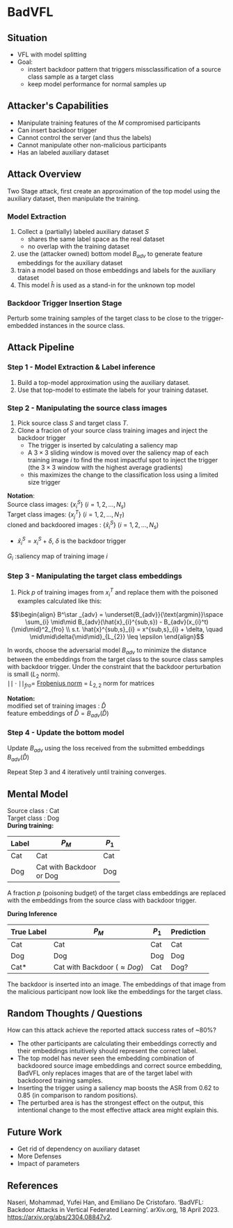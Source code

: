 # BadVFL

## Situation
- VFL with model splitting
- Goal:
  - instert backdoor pattern that triggers missclassification of a source class sample as a target class
  - keep model performance for normal samples up

## Attacker's Capabilities
- Manipulate training features of the $M$ compromised participants
- Can insert backdoor trigger
- Cannot control the server (and thus the labels)
- Cannot manipulate other non-malicious participants
- Has an labeled auxiliary dataset


## Attack Overview
Two Stage attack, first create an approximation of the top model using the auxiliary dataset, then manipulate the training.

###  Model Extraction
1. Collect a (partially) labeled auxiliary dataset $S$
   - shares the same label space as the real dataset
   - no overlap with the training dataset
2. use the (attacker owned) bottom model $B_{adv}$ to generate feature embeddings for the auxiliary dataset
3. train a model based on those embeddings and labels for the auxiliary dataset
4. This model $\hat h$ is used as a stand-in for the unknown top model

### Backdoor Trigger Insertion Stage

Perturb some training samples of the target class to be close to the trigger-embedded instances in the source class.

## Attack Pipeline

### Step 1 - Model Extraction & Label inference
1. Build a top-model approximation using the auxiliary dataset.
2. Use that top-model to estimate the labels for your training dataset.
### Step 2 - Manipulating the source class images
1. Pick source class $S$ and target class $T$.
2. Clone a fracion of your source class training images and inject the backdoor trigger
   - The trigger is inserted by calculating a saliency map
   - A $3\times3$ sliding window is moved over the saliency map of each training image $i$ to find the most impactful spot to inject the trigger (the $3\times3$ window with the highest average gradients)
   - this maximizes the change to the classification loss using a limited size trigger


**Notation**:  
Source class images: $\lbrace x_{i}^S \rbrace$ $(i=1,2,\dots,N_{s})$  
Target class images: $\lbrace x_{j}^T \rbrace$ $(i=1,2,\dots,N_{T})$  
cloned and backdoored images : $\lbrace \hat{x}^S_{i} \rbrace$ $(i=1,2,\dots,N_{s})$  
- $\hat{x}^S_{i} = x^S_{i} + \delta$, $\delta$ is the backdoor trigger  

$G_i$ :saliency map of training image $i$
### Step 3 - Manipulating the target class embeddings
1. Pick $p%$ of training images from $x_i^T$ and replace them with the poisoned examples calculated like this:
```math
\begin{align}
B^\star _{adv} = \underset{B_{adv}}{\text{argmin}}\space \sum_{i} \mid\mid B_{adv}(\hat{x}_{i}^{sub,s}) - B_{adv}(x_{i}^t){\mid\mid}^2_{fro} \\
s.t. \hat{x}^{sub,s}_{i} = x^{sub,s}_{i} + \delta, \quad \mid\mid\delta{\mid\mid}_{L_{2}} \leq \epsilon
\end{align}
```

In words, choose the adversarial model $B_{adv}$ to minimize the distance between the embeddings from the target class to the source class samples with backdoor trigger. Under the constraint that the backdoor perturbation is small ($L_{2}$ norm).  
${\mid\mid} \cdot{\mid\mid}_{fro}=$ [Frobenius norm](https://en.wikipedia.org/wiki/Matrix_norm#Frobenius_norm) = $L_{2,2}$ norm for matrices

**Notation:**  
modified set of training images : $\hat D$  
feature embeddings of $\hat D = B_{adv}(\hat D)$ 
### Step 4 - Update the bottom model
Update $B_{adv}$ using the loss received from the submitted embeddings $B_{adv}(\hat D)$

Repeat Step 3 and 4 iteratively until training converges.


## Mental Model
Source class : Cat  
Target class : Dog  
**During training:**

| Label | $P_M$                       | $P_{1}$ |
| ----- | --------------------------- | ------- |
| Cat   | Cat                         | Cat     |
| Dog   | Cat with Backdoor<br>or Dog | Dog     |

A fraction $p$ (poisoning budget) of the target class embeddings are replaced with the embeddings from the source class with backdoor trigger.

**During Inference**

| True Label | $P_M$                             | $P_1$ | Prediction |
| ---------- | --------------------------------- | ----- | ---------- |
| Cat        | Cat                               | Cat   | Cat        |
| Dog        | Dog                               | Dog   | Dog        |
| Cat*       | Cat with Backdoor ($\approx Dog$) | Cat   | Dog?          |

The backdoor is inserted into an image. The embeddings of that image from the malicious participant now look like the embeddings for the target class.
## Random Thoughts / Questions

How can this attack achieve the reported attack success rates of ~80%?
- The other participants are calculating their embeddings correctly and 
their embeddings intuitively should represent the correct label.
- The top model has never seen the embedding combination of backdoored source image embeddings and correct source embedding, BadVFL only replaces images that are of the target label with backdoored training samples.
- Inserting the trigger using a saliency map boosts the ASR from 0.62 to 0.85 (in comparison to random positions).
- The perturbed area is has the strongest effect on the output, this intentional change to the most effective attack area might explain this.

## Future Work
- Get rid of dependency on auxiliary dataset
- More Defenses
- Impact of parameters

## References
Naseri, Mohammad, Yufei Han, and Emiliano De Cristofaro. ‘BadVFL: Backdoor Attacks in Vertical Federated Learning’. arXiv.org, 18 April 2023. https://arxiv.org/abs/2304.08847v2.
